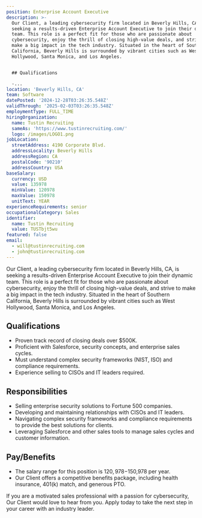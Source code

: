 ```yaml
---
position: Enterprise Account Executive
description: >-
  Our Client, a leading cybersecurity firm located in Beverly Hills, CA, is
  seeking a results-driven Enterprise Account Executive to join their dynamic
  team. This role is a perfect fit for those who are passionate about
  cybersecurity, enjoy the thrill of closing high-value deals, and strive to
  make a big impact in the tech industry. Situated in the heart of Southern
  California, Beverly Hills is surrounded by vibrant cities such as West
  Hollywood, Santa Monica, and Los Angeles.


  ## Qualifications

  -...
location: 'Beverly Hills, CA'
team: Software
datePosted: '2024-12-28T03:26:35.548Z'
validThrough: '2025-02-03T03:26:35.548Z'
employmentType: FULL_TIME
hiringOrganization:
  name: Tustin Recruiting
  sameAs: 'https://www.tustinrecruiting.com/'
  logo: /images/LOGO1.png
jobLocation:
  streetAddress: 4190 Corporate Blvd.
  addressLocality: Beverly Hills
  addressRegion: CA
  postalCode: '90210'
  addressCountry: USA
baseSalary:
  currency: USD
  value: 135978
  minValue: 120978
  maxValue: 150978
  unitText: YEAR
experienceRequirements: senior
occupationalCategory: Sales
identifier:
  name: Tustin Recruiting
  value: TUSTbjt5wu
featured: false
email:
  - will@tustinrecruiting.com
  - john@tustinrecruiting.com
---
```




Our Client, a leading cybersecurity firm located in Beverly Hills, CA, is seeking a results-driven Enterprise Account Executive to join their dynamic team. This role is a perfect fit for those who are passionate about cybersecurity, enjoy the thrill of closing high-value deals, and strive to make a big impact in the tech industry. Situated in the heart of Southern California, Beverly Hills is surrounded by vibrant cities such as West Hollywood, Santa Monica, and Los Angeles.

## Qualifications
- Proven track record of closing deals over $500K.
- Proficient with Salesforce, security concepts, and enterprise sales cycles.
- Must understand complex security frameworks (NIST, ISO) and compliance requirements.
- Experience selling to CISOs and IT leaders required.

## Responsibilities
- Selling enterprise security solutions to Fortune 500 companies.
- Developing and maintaining relationships with CISOs and IT leaders.
- Navigating complex security frameworks and compliance requirements to provide the best solutions for clients.
- Leveraging Salesforce and other sales tools to manage sales cycles and customer information.

## Pay/Benefits
- The salary range for this position is $120,978-$150,978 per year.
- Our Client offers a competitive benefits package, including health insurance, 401(k) match, and generous PTO.

If you are a motivated sales professional with a passion for cybersecurity, Our Client would love to hear from you. Apply today to take the next step in your career with an industry leader.
